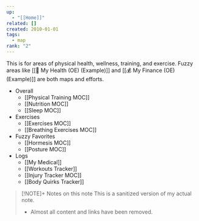 ```yaml
---
up:
  - "[[Home]]"
related: []
created: 2010-01-01
tags:
  - map
rank: "2"
---
```

This is for areas of physical health, wellness, training, and exercise. 
Fuzzy areas like [[🌼 My Health (OE) (Example)]] and [[💰 My Finance (OE) (Example)]] are both maps and efforts.

- Overall
	- [[Physical Training MOC]]
	- [[Nutrition MOC]] 
	- [[Sleep MOC]]
-  Exercises
	- [[Exercises MOC]] 
	- [[Breathing Exercises MOC]]
- Fuzzy Favorites
	- [[Hormesis MOC]]
	- [[Posture MOC]]
- Logs
	- [[My Medical]] 
	- [[Workouts Tracker]]
	- [[Injury Tracker MOC]]
	- [[Body Quirks Tracker]]

> [!NOTE]+ Notes on this note
> This is a sanitized version of my actual note. 
> - Almost all content and links have been removed.